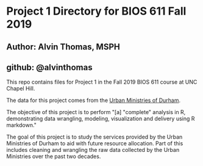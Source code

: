 # Project 1 Directory for BIOS 611 Fall 2019
## Author: Alvin Thomas, MSPH
## github: @alvinthomas

This repo contains files for Project 1 in the Fall 2019 BIOS 611 course at UNC Chapel Hill.

The data for this project comes from the [Urban Ministries of Durham](http://www.umdurham.org/).

The objective of this project is to perform "[a] "complete" analysis in R, demonstrating data wrangling, modeling, visualization and delivery using R markdown."

The goal of this project is to study the services provided by the Urban Ministries of Durham to aid with future resource allocation. Part of this includes cleaning and wrangling the raw data collected by the Urban Ministries over the past two decades.
